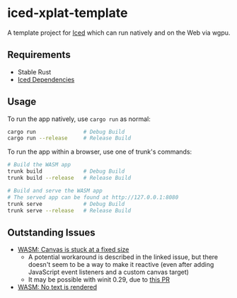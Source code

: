 # iced-xplat-template

A template project for [Iced](https://iced.rs/) which can run natively and on the Web via wgpu.

## Requirements

- Stable Rust
- [Iced Dependencies](https://github.com/iced-rs/iced/blob/master/DEPENDENCIES.md)

## Usage

To run the app natively, use `cargo run` as normal:

```bash
cargo run               # Debug Build
cargo run --release     # Release Build
```

To run the app within a browser, use one of trunk's commands:

```bash
# Build the WASM app
trunk build             # Debug Build
trunk build --release   # Release Build

# Build and serve the WASM app
# The served app can be found at http://127.0.0.1:8080
trunk serve             # Debug Build
trunk serve --release   # Release Build
```

## Outstanding Issues

- [WASM: Canvas is stuck at a fixed size](https://github.com/iced-rs/iced/issues/1265)
  - A potential workaround is described in the linked issue, but there doesn't seem to be a way to make it reactive (even after adding JavaScript event listeners and a custom canvas target)
  - It may be possible with winit 0.29, due to [this PR](https://github.com/rust-windowing/winit/pull/2859)
- [WASM: No text is rendered](https://github.com/iced-rs/iced/issues/1974)
